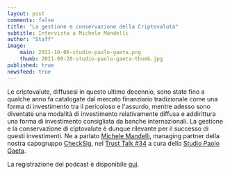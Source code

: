 ```yaml
---
layout: post
comments: false
title: "La gestione e conservazione della Criptovaluta"
subtitle: Intervista a Michele Mandelli
author: "Staff"
image:
    main: 2021-10-06-studio-paolo-gaeta.png
    thumb: 2021-09-28-studio-paolo-gaeta-thumb.jpg
published: true
newsfeed: true
---
```


Le criptovalute, diffusesi in questo ultimo decennio, sono state fino a qualche anno fa catalogate dal mercato finanziario tradizionale come una forma di investimento tra il pericoloso e l'assurdo, mentre adesso sono diventate una modalità di investimento relativamente diffusa e addirittura una forma di investimento consigliata da banche internazionali. La gestione e la conservazione di ciptovalute è dunque rilevante per il successo di questi investimenti. Ne a parlato [Michele Mandelli](https://ametrano.net/), managing partner della nostra capogruppo [CheckSig](https://checksig.com/it), nel [Trust Talk #34](https://www.studiogaeta.com/it/dettaglio_news.aspx?iddettaglio=339&myband=1) a cura dello [Studio Paolo Gaeta](https://www.studiogaeta.com/it/).

La registrazione del podcast è disponibile [qui](https://www.studiogaeta.com/it/dettaglio_news.aspx?iddettaglio=339&myband=1).
